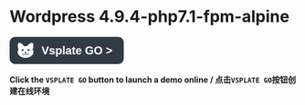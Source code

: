 # Wordpress 4.9.4-php7.1-fpm-alpine

<a href="https://www.vsplate.com/?docker-compose=https://github.com/vsplate/dcenvs/wordpress/4.9.4-php7.1-fpm-alpine"><img alt="VSPLATE GO" src="https://raw.githubusercontent.com/vsplate/images/master/vsgo_btn.png" width="200px"></a>

**Click the `VSPLATE GO` button to launch a demo online / 点击`VSPLATE GO`按钮创建在线环境**